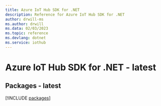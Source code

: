```yaml
---
title: Azure IoT Hub SDK for .NET
description: Reference for Azure IoT Hub SDK for .NET
author: drwill-ms
ms.author: drwill
ms.data: 02/03/2023
ms.topic: reference
ms.devlang: dotnet
ms.service: iothub
---
```

# Azure IoT Hub SDK for .NET - latest
## Packages - latest
[!INCLUDE [packages](iot-hub-index.md)]